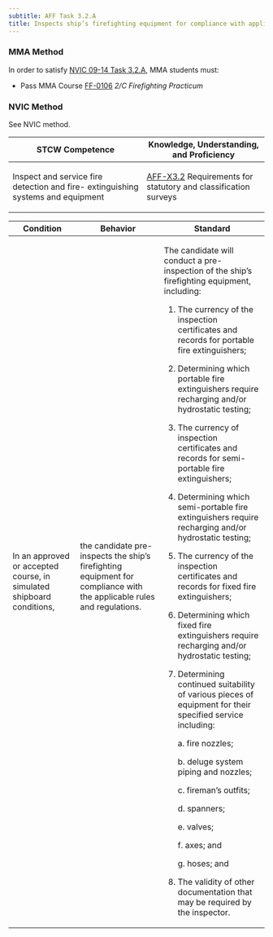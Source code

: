 ```yaml
---
subtitle: AFF Task 3.2.A 
title: Inspects ship’s firefighting equipment for compliance with applicable rules and regulations
---
```



### MMA Method

In order to satisfy  [NVIC 09-14  Task  3.2.A]({{site.baseurl}}/assets/images/nvic-09-14.pdf), MMA students must:

* Pass MMA Course [FF-0106]( {{site.baseurl}}/courses/FF-0106) *2/C Firefighting Practicum*


### NVIC Method

<a onclick="togglevisibility('nvic_methods')" >See NVIC method.</a>

<div id='nvic_methods' class='hide'>

<table>
<thead>
<tr>
<th class='forty'> STCW Competence </th>
<th class='sixty'> Knowledge, Understanding, and Proficiency </th>
</tr>
</thead>




<tbody>
<tr><td markdown='1'>

Inspect and service fire detection and fire- extinguishing systems and equipment

</td><td markdown='1'>

[AFF-X3.2](../../tables/63.html#AFF-X3.2) Requirements for statutory and classification surveys

</td></tr>


</tbody>
</table>


<table>
<thead>
<tr><th class='twenty'>  Condition </th><th class='twenty'> Behavior </th><th  class='sixty'>Standard </th></tr>
</thead>
<tbody >



<tr><td markdown='1'>

In an approved or accepted course, in simulated shipboard conditions,

</td><td markdown='1'>

the candidate pre- inspects the ship’s firefighting equipment for compliance with the applicable rules and regulations.

<br>

<div class="tooltip">
<span class="tooltiptext">
</span>
</div>


</td><td markdown='1'>

The candidate will conduct a pre-inspection of the ship’s firefighting equipment, including:

1. The currency of the inspection certificates and records for portable fire extinguishers;
2. Determining which portable fire extinguishers require recharging and/or hydrostatic testing;
3. The currency of inspection certificates and records for semi-portable fire extinguishers;
4. Determining which semi-portable fire extinguishers require recharging and/or hydrostatic testing;
5. The currency of the inspection certificates and records for fixed fire extinguishers;
6. Determining which fixed fire extinguishers require recharging and/or hydrostatic testing;
7. Determining continued suitability of various pieces of equipment for their specified service including:

	a. fire nozzles;

	b. deluge system piping and nozzles;

	c. fireman’s outfits;

	d. spanners;

	e. valves;

	f. axes; and

	g. hoses; and
8. The validity of other documentation that may be required by the inspector.

</td></tr>
</tbody>
</table>
</div>
